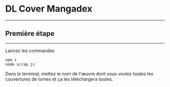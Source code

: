 # DL Cover Mangadex
---

## Première étape
---
Lancez les commandes
```
npm i
node scrap.js
```

Dans le terminal, mettez le nom de l'œuvre dont vous voulez toutes les couvertures de tomes et ça les téléchargera toutes.